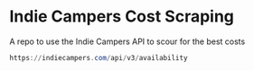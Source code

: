 # Indie Campers Cost Scraping

A repo to use the Indie Campers API to scour for the best costs

```powershell
https://indiecampers.com/api/v3/availability
```
